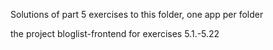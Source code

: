 Solutions of part 5 exercises to this folder, one app per folder

the project bloglist-frontend for exercises 5.1.-5.22<br>
